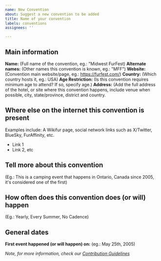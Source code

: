 ```yaml
---
name: New Convention
about: Suggest a new convention to be added
title: Name of your convention
labels: conventions
assignees: ''

---
```


## Main information

**Name:** (Full name of the convention, eg.: "Midwest FurFest)
**Alternate names:** (Other names this convention is known, eg.:  "MFF")
**Website:** (Convention main website/page, eg.: https://furfest.com/)
**Country:**  (Which country hosts it, eg.: USA)
**Age Restriction:** (Is this convention requires minimum age to attend? If so, specify age.)
**Address:**  (Add the full address of the hotel, or site where this convention happens, include venue when possible, city, state/province, district and country.

## Where else on the internet this convention is present
Examples include: A Wikifur page, social network links such as X/Twitter, BlueSky, FurAffinity, etc.
- Link 1
- Link 2, etc

## Tell more about this convention
(Eg.: This is a camping event that happens in Ontario, Canada since 2005, it's considered one of the first)

## How often does this convention does (or will) happen
(Eg.: Yearly, Every Summer, No Cadence)

## General dates
**First event happened (or will happen) on:**   (eg.: May 25th, 2005)


*Note, for more information, check our [Contribution Guidelines](https://github.com/open-c2c/open-data/blob/main/SUBMISSION_GUIDELINES.md)*
